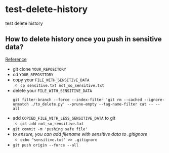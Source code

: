 # test-delete-history
test delete history

## How to delete history once you push in sensitive data?
[Reference](https://help.github.com/en/articles/removing-sensitive-data-from-a-repository)
- git clone `YOUR_REPOSITORY`
- cd `YOUR_REPOSITORY`
- copy your `FILE_WITH_SENSITIVE_DATA` 
  - `cp sensitive.txt not_so_sensitive.txt`
- delete your `FILE_WITH_SENSITIVE_DATA` 
  ```
  git filter-branch --force --index-filter 'git rm --cached --ignore-unmatch ./to_delete.py' --prune-empty --tag-name-filter cat -- --all
  ```
- add `COPIED_FILE_WITH_LESS_SENSITIVE_DATA` to git
  - `git add not_so_sensitive.txt`
- `git commit -m 'pushing safe file'`
- *to ensure, you can add filename with sensitive data to .gitignore*
  - `echo "sensitive.txt" >> .gitignore`
- `git push origin --force --all`

